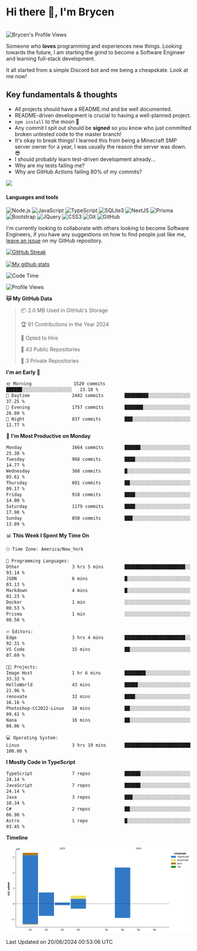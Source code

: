 # Hi there 👋, I'm Brycen

<br>
<img src="https://komarev.com/ghpvc/?username=BrycensRanch" alt="Brycen's Profile Views" />

Someone who **loves** programming and experiences new things. Looking towards the future, I am starting the grind to become a Software Engineer and learning full-stack development.

It all started from a simple Discord bot and me being a cheapskate. Look at me now!

## Key fundamentals & thoughts

- All projects should have a README.md and be well documented.
- README-driven development is crucial to having a well-planned project.
- `npm install` to the moon 🚀
- Any commit I spit out should be **signed** so you know who just committed broken untested code to the master branch!
- It's okay to break things! I learned this from being a Minecraft SMP server owner for a year, I was usually the reason the server was down. 😎
- I should probably learn test-driven development already...
- Why are my tests failing me?
- Why are GitHub Actions failing 80% of my commits? 

<img src="https://res.cloudinary.com/practicaldev/image/fetch/s--OoBLh7-Q--/c_limit%2Cf_auto%2Cfl_progressive%2Cq_auto%2Cw_880/https://cdn-images-1.medium.com/max/1614/1%2A8BlqJ8lNVZzuRjAg1mZ50w.png" height="400"/>

<h4>Languages and tools</h4>
<p>
  <img src="https://img.shields.io/badge/node.js%20-%2343853D.svg?&style=for-the-badge&logo=node.js&logoColor=white" alt="Node.js" />
  <img src="https://img.shields.io/badge/javascript%20-%23323330.svg?&style=for-the-badge&logo=javascript&logoColor=%23F7DF1E" alt="JavaScript" />
  <img src="https://img.shields.io/badge/typescript%20-%23323330.svg?&style=for-the-badge&logo=typescript&logoColor=#3467eb" alt="TypeScript" />
  <img src="https://img.shields.io/badge/sqlite3%20-%23323330.svg?&style=for-the-badge&logo=sqlite&logoColor=#3467eb" alt="SQLite3" />
  <img src="https://img.shields.io/badge/Next.JS%20-%23323330.svg?&style=for-the-badge&logo=next.js&logoColor=#3467eb" alt="NextJS" />
  <img src="https://img.shields.io/badge/Prisma%20-%23323330.svg?&style=for-the-badge&logo=prisma&logoColor=#3467eb" alt="Prisma" />
  <img src="https://img.shields.io/badge/bootstrap%20-%23323330.svg?&style=for-the-badge&logo=bootstrap" alt="Bootstrap" />
  <img src="https://img.shields.io/badge/jquery%20-%23323330.svg?&style=for-the-badge&logo=jquery" alt="JQuery" />
  <img src="https://img.shields.io/badge/css3%20-%23323330.svg?&style=for-the-badge&logo=css3" alt="CSS3" />
  <img src="https://img.shields.io/badge/git%20-%23323330.svg?&style=for-the-badge&logo=git" alt="Git" />
  <img src="https://img.shields.io/badge/github%20-%23323330.svg?&style=for-the-badge&logo=github" alt="GitHub" />
</p>

 I'm currently looking to collaborate with others looking to become Software Engineers, if you have any suggestions on how to find people just like me, [leave an issue](https://github.com/BrycensRanch/BrycensRanch/issues/new) on my GitHub repository.
 
 <p><a href="https://git.io/streak-stats"><img src="https://streak-stats.demolab.com?user=BrycensRanch&amp;theme=dark&amp;hide_border=true&amp;fire=EB5454&amp;ring=0CEB19" alt="GitHub Streak"></a></p>

<a href="https://github.com/anuraghazra/github-readme-stats">
  <img align="center" src="https://github-readme-stats.anuraghazra1.vercel.app/api?username=BrycensRanch&show_icons=true&line_height=27&include_all_commits=true" alt="My github stats" />
</a>

<!--START_SECTION:waka-->
![Code Time](http://img.shields.io/badge/Code%20Time-669%20hrs%2017%20mins-blue)

![Profile Views](http://img.shields.io/badge/Profile%20Views-1-blue)

**🐱 My GitHub Data** 

> 📦 2.0 MB Used in GitHub's Storage 
 > 
> 🏆 61 Contributions in the Year 2024
 > 
> 💼 Opted to Hire
 > 
> 📜 43 Public Repositories 
 > 
> 🔑 3 Private Repositories 
 > 
**I'm an Early 🐤** 

```text
🌞 Morning                1520 commits        ██████░░░░░░░░░░░░░░░░░░░   23.18 % 
🌆 Daytime                2442 commits        █████████░░░░░░░░░░░░░░░░   37.25 % 
🌃 Evening                1757 commits        ███████░░░░░░░░░░░░░░░░░░   26.80 % 
🌙 Night                  837 commits         ███░░░░░░░░░░░░░░░░░░░░░░   12.77 % 
```
📅 **I'm Most Productive on Monday** 

```text
Monday                   1664 commits        ██████░░░░░░░░░░░░░░░░░░░   25.38 % 
Tuesday                  968 commits         ████░░░░░░░░░░░░░░░░░░░░░   14.77 % 
Wednesday                368 commits         █░░░░░░░░░░░░░░░░░░░░░░░░   05.61 % 
Thursday                 601 commits         ██░░░░░░░░░░░░░░░░░░░░░░░   09.17 % 
Friday                   918 commits         ████░░░░░░░░░░░░░░░░░░░░░   14.00 % 
Saturday                 1179 commits        ████░░░░░░░░░░░░░░░░░░░░░   17.98 % 
Sunday                   858 commits         ███░░░░░░░░░░░░░░░░░░░░░░   13.09 % 
```


📊 **This Week I Spent My Time On** 

```text
🕑︎ Time Zone: America/New_York

💬 Programming Languages: 
Other                    3 hrs 5 mins        ███████████████████████░░   93.14 % 
JSON                     6 mins              █░░░░░░░░░░░░░░░░░░░░░░░░   03.13 % 
Markdown                 4 mins              █░░░░░░░░░░░░░░░░░░░░░░░░   02.23 % 
Docker                   1 min               ░░░░░░░░░░░░░░░░░░░░░░░░░   00.53 % 
Prisma                   1 min               ░░░░░░░░░░░░░░░░░░░░░░░░░   00.50 % 

🔥 Editors: 
Edge                     3 hrs 4 mins        ███████████████████████░░   92.31 % 
VS Code                  15 mins             ██░░░░░░░░░░░░░░░░░░░░░░░   07.69 % 

🐱‍💻 Projects: 
Image Host               1 hr 6 mins         ████████░░░░░░░░░░░░░░░░░   33.32 % 
HelloWorld               43 mins             █████░░░░░░░░░░░░░░░░░░░░   21.96 % 
renovate                 32 mins             ████░░░░░░░░░░░░░░░░░░░░░   16.16 % 
Photoshop-CC2022-Linux   18 mins             ██░░░░░░░░░░░░░░░░░░░░░░░   09.41 % 
Nana                     16 mins             ██░░░░░░░░░░░░░░░░░░░░░░░   08.06 % 

💻 Operating System: 
Linux                    3 hrs 19 mins       █████████████████████████   100.00 % 
```

**I Mostly Code in TypeScript** 

```text
TypeScript               7 repos             ██████░░░░░░░░░░░░░░░░░░░   24.14 % 
JavaScript               7 repos             ██████░░░░░░░░░░░░░░░░░░░   24.14 % 
Java                     3 repos             ███░░░░░░░░░░░░░░░░░░░░░░   10.34 % 
C#                       2 repos             ██░░░░░░░░░░░░░░░░░░░░░░░   06.90 % 
Astro                    1 repo              █░░░░░░░░░░░░░░░░░░░░░░░░   03.45 % 
```



**Timeline**

![Lines of Code chart](https://raw.githubusercontent.com/BrycensRanch/BrycensRanch/main/assets/bar_graph.png)


 Last Updated on 20/06/2024 00:53:06 UTC
<!--END_SECTION:waka-->

<!--
**BrycensRanch/BrycensRanch** is a ✨ _special_ ✨ repository because its `README.md` (this file) appears on your GitHub profile.

Here are some ideas to get you started:

- 🔭 I’m currently working on ...
- 🌱 I’m currently learning ...
- 👯 I’m looking to collaborate on ...
- 🤔 I’m looking for help with ...
- 💬 Ask me about ...
- 📫 How to reach me: ...
- 😄 Pronouns: ...
- ⚡ Fun fact: ...
-->
